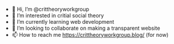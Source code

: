 - 👋 Hi, I’m @crittheoryworkgroup
- 👀 I’m interested in critial social theory
- 🌱 I’m currently learning web development
- 💞️ I’m looking to collaborate on making a transparent website
- 📫 How to reach me https://crittheoryworkgroup.blog/ (for now)

<!---
crittheoryworkgroup/crittheoryworkgroup is a ✨ special ✨ repository because its `README.md` (this file) appears on your GitHub profile.
You can click the Preview link to take a look at your changes.
--->
